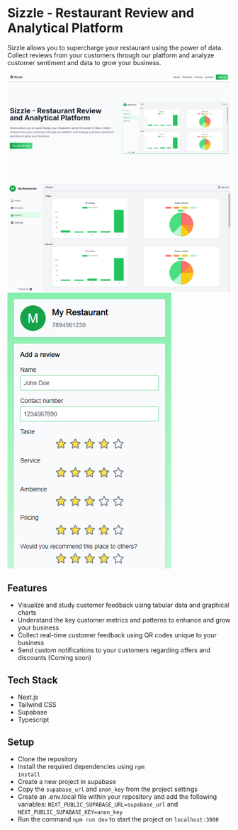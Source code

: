 # Sizzle - Restaurant Review and Analytical Platform

Sizzle allows you to supercharge your restaurant using the power of data. Collect reviews from your customers through our platform and analyze customer sentiment and data to grow your business.

![Landing-Page](./public/landing-page.PNG)
![Landing-Page](./public/dashboard.png)
![Landing-Page](./public/review.png)

## Features

- Visualize and study customer feedback using tabular data and graphical charts
- Understand the key customer metrics and patterns to enhance and grow your business
- Collect real-time customer feedback using QR codes unique to your business
- Send custom notifications to your customers regarding offers and discounts (Coming soon)

## Tech Stack

- Next.js
- Tailwind CSS
- Supabase
- Typescript

## Setup

- Clone the repository
- Install the required dependencies using <code>npm install</code>
- Create a new project in supabase
- Copy the <code>supabase_url</code> and <code>anon_key</code> from the project settings
- Create an .env.local file within your repository and add the following variables: <code>NEXT_PUBLIC_SUPABASE_URL=supabase_url</code> and <code>NEXT_PUBLIC_SUPABASE_KEY=anon_key</code>
- Run the command <code>npm run dev</code> to start the project on <code>localhost:3000</code>
